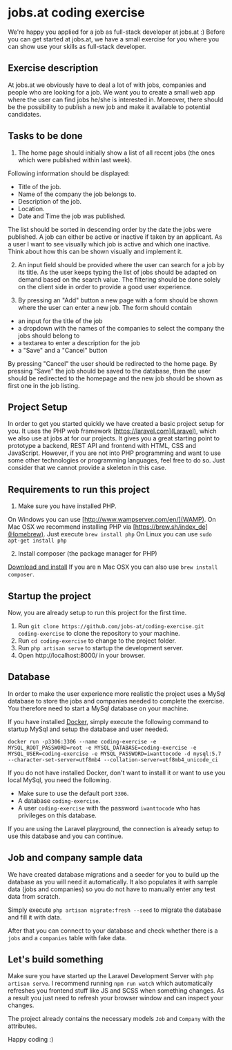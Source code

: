 # jobs.at coding exercise

We're happy you applied for a job as full-stack developer at jobs.at :)
Before you can get started at jobs.at, we have a small exercise for you where you can show use your skills
as full-stack developer.

## Exercise description

At jobs.at we obviously have to deal a lot of with jobs, companies and people who are looking for a job.
We want you to create a small web app where the user can find jobs he/she is interested in. Moreover, there should
be the possibility to publish a new job and make it available to potential candidates.

## Tasks to be done 

1. The home page should initially show a list of all recent jobs (the ones which were published within last week).

Following information should be displayed:
* Title of the job.
* Name of the company the job belongs to.
* Description of the job.
* Location.
* Date and Time the job was published. 

The list should be sorted in descending order by the date the jobs were published.
A job can either be active or inactive if taken by an applicant. As a user I want to see visually which job is active
and which one inactive. Think about how this can be shown visually and implement it.

2. An input field should be provided where the user can search for a job by its title. As the user keeps typing
the list of jobs should be adapted on demand based on the search value. The filtering should be done solely on the client
side in order to provide a good user experience. 

3. By pressing an "Add" button a new page with a form should be shown where the user can enter a new job.
The form should contain
* an input for the title of the job
* a dropdown with the names of the companies to select the company the jobs should belong to
* a textarea to enter a description for the job
* a "Save" and a "Cancel" button
  
By pressing "Cancel" the user should be redirected to the home page.
By pressing "Save" the job should be saved to the database, then the user should be redirected to the homepage
and the new job should be shown as first one in the job listing. 

## Project Setup

In order to get you started quickly we have created a basic project setup for you. It uses the PHP web framework [https://laravel.com](Laravel),
which we also use at jobs.at for our projects. It gives you a great starting point to prototype a backend, REST API and 
frontend with HTML, CSS and JavaScript. However, if you are not into PHP programming and want to use some other technologies
or programming languages, feel free to do so. Just consider that we cannot provide a skeleton in this case.

## Requirements to run this project

1. Make sure you have installed PHP.

On Windows you can use [http://www.wampserver.com/en/](WAMP).
On Mac OSX we recommend installing PHP via [https://brew.sh/index_de](Homebrew). Just execute `brew install php`
On Linux you can use `sudo apt-get install php`

2. Install composer (the package manager for PHP)

[Download and install](https://getcomposer.org/download/)
If you are n Mac OSX you can also use `brew install composer`.

## Startup the project

Now, you are already setup to run this project for the first time. 

1. Run `git clone https://github.com/jobs-at/coding-exercise.git coding-exercise` to clone the repository to your machine.
2. Run `cd coding-exercise` to change to the project folder.
3. Run `php artisan serve` to startup the development server.
4. Open http://localhost:8000/ in your browser.

## Database

In order to make the user experience more realistic the project uses a MySql database to store the jobs and companies
needed to complete the exercise. You therefore need to start a MySql database on your machine. 

If you have installed [Docker](https://docs.docker.com/), simply execute the following command to startup MySql and setup
the database and user needed.

`docker run -p3306:3306 --name coding-exercise -e MYSQL_ROOT_PASSWORD=root -e MYSQL_DATABASE=coding-exercise -e MYSQL_USER=coding-exercise -e MYSQL_PASSWORD=iwanttocode -d mysql:5.7 --character-set-server=utf8mb4 --collation-server=utf8mb4_unicode_ci`

If you do not have installed Docker, don't want to install it or want to use you local MySql, you need the following.
* Make sure to use the default port `3306`.
* A database `coding-exercise`.
* A user `coding-exercise` with the password `iwanttocode` who has privileges on this database.

If you are using the Laravel playground, the connection is already setup to use this database and you can continue.

## Job and company sample data

We have created database migrations and a seeder for you to build up the database as you will need it automatically.
It also populates it with sample data (jobs and companies) so you do not have to manually enter any test data from scratch.

Simply execute `php artisan migrate:fresh --seed` to migrate the database and fill it with data.

After that you can connect to your database and check whether there is a `jobs` and a `companies` table with fake data.

## Let's build something

Make sure you have started up the Laravel Development Server with `php artisan serve`.
I recommend running `npm run watch` which automatically refreshes you frontend stuff like JS and SCSS when something changes.
As a result you just need to refresh your browser window and can inspect your changes.

The project already contains the necessary models `Job` and `Company` with the attributes. 

Happy coding :)

 
